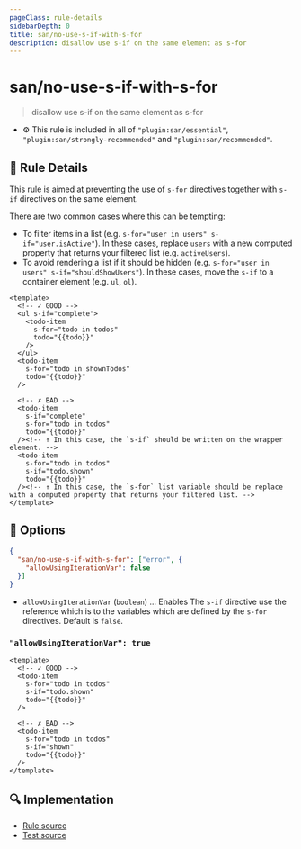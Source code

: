 ```yaml
---
pageClass: rule-details
sidebarDepth: 0
title: san/no-use-s-if-with-s-for
description: disallow use s-if on the same element as s-for
---
```

# san/no-use-s-if-with-s-for
> disallow use s-if on the same element as s-for

- :gear: This rule is included in all of `"plugin:san/essential"`, `"plugin:san/strongly-recommended"` and `"plugin:san/recommended"`.

## :book: Rule Details

This rule is aimed at preventing the use of `s-for` directives together with `s-if` directives on the same element.

There are two common cases where this can be tempting:
 * To filter items in a list (e.g. `s-for="user in users" s-if="user.isActive"`). In these cases, replace `users` with a new computed property that returns your filtered list (e.g. `activeUsers`).
 * To avoid rendering a list if it should be hidden (e.g. `s-for="user in users" s-if="shouldShowUsers"`). In these cases, move the `s-if` to a container element (e.g. `ul`, `ol`).

<eslint-code-block :rules="{'san/no-use-s-if-with-s-for': ['error']}">

```vue
<template>
  <!-- ✓ GOOD -->
  <ul s-if="complete">
    <todo-item
      s-for="todo in todos"
      todo="{{todo}}"
    />
  </ul>
  <todo-item
    s-for="todo in shownTodos"
    todo="{{todo}}"
  />

  <!-- ✗ BAD -->
  <todo-item
    s-if="complete"
    s-for="todo in todos"
    todo="{{todo}}"
  /><!-- ↑ In this case, the `s-if` should be written on the wrapper element. -->
  <todo-item
    s-for="todo in todos"
    s-if="todo.shown"
    todo="{{todo}}"
  /><!-- ↑ In this case, the `s-for` list variable should be replace with a computed property that returns your filtered list. -->
</template>
```

</eslint-code-block>

## :wrench: Options

```json
{
  "san/no-use-s-if-with-s-for": ["error", {
    "allowUsingIterationVar": false
  }]
}
```

- `allowUsingIterationVar` (`boolean`) ... Enables The `s-if` directive use the reference which is to the variables which are defined by the `s-for` directives. Default is `false`.

### `"allowUsingIterationVar": true`

<eslint-code-block :rules="{'san/no-use-s-if-with-s-for': ['error', {allowUsingIterationVar: true}]}">

```vue
<template>
  <!-- ✓ GOOD -->
  <todo-item
    s-for="todo in todos"
    s-if="todo.shown"
    todo="{{todo}}"
  />

  <!-- ✗ BAD -->
  <todo-item
    s-for="todo in todos"
    s-if="shown"
    todo="{{todo}}"
  />
</template>
```

</eslint-code-block>


## :mag: Implementation

- [Rule source](https://github.com/ecom/eslint-plugin-san/blob/master/lib/rules/no-use-s-if-with-s-for.js)
- [Test source](https://github.com/ecom/eslint-plugin-san/blob/master/tests/lib/rules/no-use-s-if-with-s-for.js)
